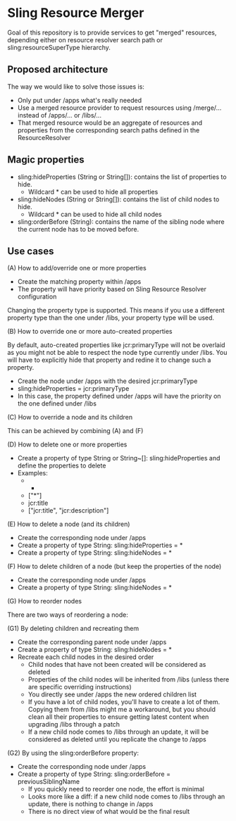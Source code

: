 Sling Resource Merger
=====================

Goal of this repository is to provide services to get "merged" resources, depending either on resource resolver search path or sling:resourceSuperType hierarchy.

Proposed architecture
---------------------

The way we would like to solve those issues is:
* Only put under /apps what's really needed
* Use a merged resource provider to request resources using /merge/... instead of /apps/... or /libs/...
* That merged resource would be an aggregate of resources and properties from the corresponding search paths defined in the ResourceResolver

Magic properties
----------------
* sling:hideProperties (String or String[]): contains the list of properties to hide.
  * Wildcard * can be used to hide all properties
* sling:hideNodes (String or String[]): contains the list of child nodes to hide.
  * Wildcard * can be used to hide all child nodes
* sling:orderBefore (String): contains the name of the sibling node where the current node has to be moved before.

Use cases
---------

(A) How to add/override one or more properties

* Create the matching property within /apps
* The property will have priority based on Sling Resource Resolver configuration

Changing the property type is supported. This means if you use a different property type than the one under /libs, your property type will be used.

(B) How to override one or more auto-created properties

By default, auto-created properties like jcr:primaryType will not be overlaid as you might not be able to respect the node type currently under /libs. You will have to explicitly hide that property and redine it to change such a property.

* Create the node under /apps with the desired jcr:primaryType
* sling:hideProperties = jcr:primaryType
* In this case, the property defined under /apps will have the priority on the one defined under /libs

(C) How to override a node and its children

This can be achieved by combining (A) and (F)

(D) How to delete one or more properties

* Create a property of type String or String~[]: sling:hideProperties and define the properties to delete
* Examples:
  * *
  * ["*"]
  * jcr:title
  * ["jcr:title", "jcr:description"]

(E) How to delete a node (and its children)

* Create the corresponding node under /apps
* Create a property of type String: sling:hideProperties = *
* Create a property of type String: sling:hideNodes = *

(F) How to delete children of a node (but keep the properties of the node)

* Create the corresponding node under /apps
* Create a property of type String: sling:hideNodes = *

(G) How to reorder nodes

There are two ways of reordering a node:

(G1) By deleting children and recreating them
* Create the corresponding parent node under /apps
* Create a property of type String: sling:hideNodes = *
* Recreate each child nodes in the desired order
  * Child nodes that have not been created will be considered as deleted
  * Properties of the child nodes will be inherited from /libs (unless there are specific overriding instructions)
  * You directly see under /apps the new ordered children list
  * If you have a lot of child nodes, you'll have to create a lot of them. Copying them from /libs might me a workaround, but you should clean all their properties to ensure getting latest content when upgrading /libs through a patch
  * If a new child node comes to /libs through an update, it will be considered as deleted until you replicate the change to /apps

(G2) By using the sling:orderBefore property:
* Create the corresponding node under /apps
* Create a property of type String: sling:orderBefore = previousSiblingName
  * If you quickly need to reorder one node, the effort is minimal
  * Looks more like a diff: if a new child node comes to /libs through an update, there is nothing to change in /apps
  * There is no direct view of what would be the final result
